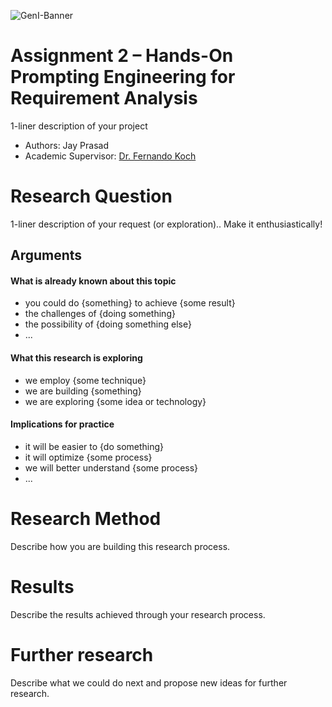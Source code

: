 ![GenI-Banner](https://github.com/genilab-fau/genial-fau.github.io/blob/8f1a2d3523f879e1082918c7bba19553cb6e7212/images/geni-lab-banner.png?raw=true)

# Assignment 2 – Hands-On Prompting Engineering for Requirement Analysis

1-liner description of your project

<!-- WHEN APPLICABLE, REMOVE THE COMMENT MARK AND COMPLETE
This is a response to the Assignment part of the COURSE.
-->

* Authors: Jay Prasad
* Academic Supervisor: [Dr. Fernando Koch](http://www.fernandokoch.me)

  
# Research Question 

1-liner description of your request (or exploration).. Make it enthusiastically!

## Arguments

#### What is already known about this topic

* you could do {something} to achieve {some result}
* the challenges of {doing something}
* the possibility of {doing something else}
* ...

#### What this research is exploring

<!-- Free-format; use the topics that are applicable to your exploration  -->

* we employ {some technique}
* we are building {something}
* we are exploring {some idea or technology}

#### Implications for practice

<!-- Free-format; use the topics that are applicable to your exploration  -->

* it will be easier to {do something}
* it will optimize {some process}
* we will better understand {some process}
* ...

# Research Method

Describe how you are building this research process.

<!-- WHEN APPLICABLE AND AVAILABLE -->

# Results

Describe the results achieved through your research process.

# Further research

Describe what we could do next and propose new ideas for further research.
